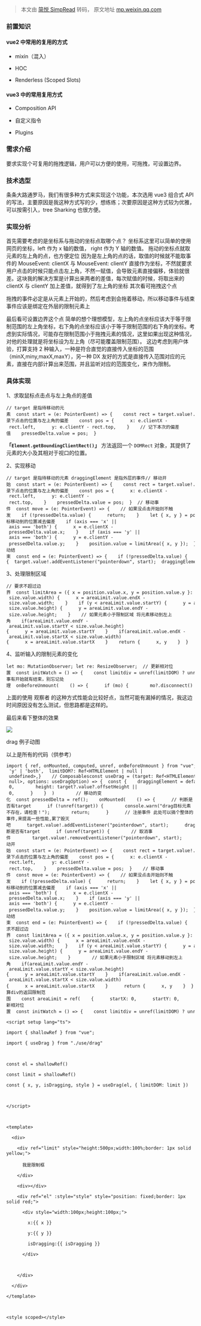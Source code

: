 > 本文由 [简悦 SimpRead](http://ksria.com/simpread/) 转码， 原文地址 [mp.weixin.qq.com](https://mp.weixin.qq.com/s/vQwCAnQLmuNVPhYKvUGObQ)

### 前置知识

#### vue2 中常用的复用的方式

*   mixin（混入）
    
*   HOC
    
*   Renderless (Scoped Slots)
    

#### vue3 中的常用复用方式

*   Composition API
    
*   自定义指令
    
*   Plugins
    

### 需求介绍

要求实现个可复用的拖拽逻辑，用户可以方便的使用，可拖拽，可设置边界。

### 技术选型

条条大路通罗马，我们有很多种方式来实现这个功能，本次选用 vue3 组合式 API 的写法，主要原因是我这种方式写的少，想练练；次要原因是这种方式较为优雅，可以按需引入，tree Sharking 也很方便。

### 实现分析

首先需要考虑的是坐标系与拖动的坐标点取哪个点？ 坐标系这里可以简单的使用网页的坐标，left 作为 x 轴的数值， right 作为 Y 轴的数值。 拖动的坐标点就取元素的左上角的点，也方便定位 因为是左上角的点的话，取值的时候就不能取事件的 MouseEvent: clientX 与 MouseEvent: clientY 直接作为坐标，不然就要求用户点击的时候只能点击左上角，不然一赋值，会导致元素直接偏移，体验就很差。这块我的解决方案是计算出来两者的差值，每次赋值的时候，将取出来的 clientX 与 clientY 加上差值，就得到了左上角的坐标 其次看可拖拽这个点

拖拽的事件必定是从元素上开始的，然后考虑到会拖着移动，所以移动事件与结束事件应该是绑定在外层的限制元素上

最后看可设置边界这个点 简单的想个理想模型，左上角的点坐标应该大于等于限制范围的左上角坐标，右下角的点坐标应该小于等于限制范围的右下角的坐标。考虑到实际情况，可能存在限制范围小于拖拽元素的情况，这里如果出现这种情况，对他的处理就是将坐标设为左上角（尽可能覆盖限制范围）。 这边考虑到用户体验，打算支持 2 种输入，一种是符合直觉的直接传入坐标的范围（minX,miny,maxX,maxY），另一种 DX 友好的方式是直接传入范围对应的元素，直接在内部计算出来范围，并且监听对应的范围变化，来作为限制。

### 具体实现

1、求取鼠标点击点与左上角点的差值

```
// target 是指待移动的元素  const start = (e: PointerEvent) => {    const rect = target.value!.getBoundingClientRect();    // 记录下点击的位置与左上角的偏差    const pos = {      x: e.clientX - rect.left,      y: e.clientY - rect.top,    }    // 记下本次的偏差值    pressedDelta.value = pos;  }
```

**「`Element.getBoundingClientRect()`」** 方法返回一个 `DOMRect` 对象，其提供了元素的大小及其相对于视口的位置。

2、实现移动

```
// target 是指待移动的元素 draggingElement 是指外层的事件// 移动开始  const start = (e: PointerEvent) => {    const rect = target.value!.getBoundingClientRect();    // 记录下点击的位置与左上角的偏差    const pos = {      x: e.clientX - rect.left,      y: e.clientY - rect.top,    }    pressedDelta.value = pos;  }  // 移动事件  const move = (e: PointerEvent) => {    // 如果没点击开始则不触发    if (!pressedDelta.value) {      return;    }    let { x, y } = position.value;    // 鼠标移动到的位置减去偏差    if (axis === 'x' || axis === 'both') {      x = e.clientX - pressedDelta.value.x;    }    if (axis === 'y' || axis === 'both') {      y = e.clientY - pressedDelta.value.y;    }    position.value = limitArea({ x, y });  }  // 移动结束  const end = (e: PointerEvent) => {    if (!pressedDelta.value) {      return    }    pressedDelta.value = undefined;  }onMounted( ()=>{  target.value!.addEventListener("pointerdown", start);  draggingElement!.addEventListener("pointermove", move);  draggingElement!.addEventListener("pointerup", end); })
```

3、处理限制区域

```
// 要求不超过边界  const limitArea = ({ x = position.value.x, y = position.value.y }: { x: number, y: number } = position.value) => {    if (x < areaLimit.value.startX) {      x = areaLimit.value.startX;    }    if (x > areaLimit.value.endX - size.value.width) {      x = areaLimit.value.endX - size.value.width;    }    if (y < areaLimit.value.startY) {      y = areaLimit.value.startY;    }    if (y > areaLimit.value.endY - size.value.height) {      y = areaLimit.value.endY - size.value.height;    }    // 如果元素小于限制区域 将元素移动到左上角    if(areaLimit.value.endY - areaLimit.value.startY < size.value.height){      y = areaLimit.value.startY    }    if(areaLimit.value.endX - areaLimit.value.startX < size.value.width){      x = areaLimit.value.startX    }    return {      x, y    }  }
```

4、监听输入的限制元素的变化

```
let mo: MutationObserver; let re: ResizeObserver;  // 更新相对位置  const initWatch = () => {    const limitdiv = unref(limitDOM) ? unref(limitDOM) : document.getElementById("app")    const callback = () => {      const { left, right, top, bottom } = limitdiv!.getBoundingClientRect()      areaLimit.value = {        startX: left,        startY: top,        endX: right,        endY: bottom,      }      position.value = limitArea();    };    if (limitdiv) {      mo = new MutationObserver(callback);      mo.observe(limitdiv, {        attributes: true,      });      re = new ResizeObserver(callback)      re.observe(limitdiv)      callback();    }  }  onMounted(    () => {      initWatch()    }  )// 凡事有开始就有结束，别忘记处理  onBeforeUnmount(    () => {      if (mo) {        mo?.disconnect()      }      if (re) {        re?.disconnect()      }    }  )
```

上面的使用 观察者 的这种方式性能会比较好点，当然可能有漏掉的情况，我这边时间原因没有怎么测试，但思路都是这样的。

最后来看下整体的效果                         

![](https://mmbiz.qpic.cn/mmbiz_gif/eMDAiasn5EQIB4iazkT8OiamT0bjGuqMo3HjYFJ6hnkxexWNytibZZW0hZuev46FvucHBSp4r9ghM1nvia2tm2tk2oA/640?wx_fmt=gif)

drag 例子动图

以上是所有的代码（供参考）

```
import { ref, onMounted, computed, unref, onBeforeUnmount } from "vue";import type { Ref } from "vue";  export const defaultWindow = /*#__PURE__*/ window;      interface useDragOption {  draggingElement?: any,  draggingHandle?: any,  initialValue?: any,  axis?: 'x' | 'y' | 'both',  limitDOM?: Ref<HTMLElement | null | undefined>,}    // Composablesconst useDrag = (target: Ref<HTMLElement | null>, options: useDragOption) => {  const {    draggingElement = defaultWindow,    draggingHandle = target,    initialValue,    axis = 'both',    limitDOM,  } = options;    const position = ref(    initialValue ?? { x: 0, y: 0 },  )    const size = computed(    () => {      return {        width: target?.value?.offsetWidth || 0,        height: target?.value?.offsetHeight || 0,      }    }  )        // 移动的变化  const pressedDelta = ref();    onMounted(    () => {      // 判断是否有target      if (!unref(target)) {        console.warn("drag目标元素不存在，请检查！");        return;      }      // 注册事件 此处可以搞个整体的事件,来提高一些性能,累了毁灭吧      target.value!.addEventListener("pointerdown", start);      draggingElement!.addEventListener("pointermove", move);      draggingElement!.addEventListener("pointerup", end);      }  )    onBeforeUnmount(    () => {      // 判断是否有target      if (unref(target)) {        // 取消事件        target.value!.removeEventListener("pointerdown", start);        draggingElement!.removeEventListener("pointermove", move);        draggingElement!.removeEventListener("pointerup", end);      }    }  )      // 移动开始  const start = (e: PointerEvent) => {    const rect = target.value!.getBoundingClientRect();    // 记录下点击的位置与左上角的偏差    const pos = {      x: e.clientX - rect.left,      y: e.clientY - rect.top,    }    pressedDelta.value = pos;  }    // 移动事件  const move = (e: PointerEvent) => {    // 如果没点击开始则不触发    if (!pressedDelta.value) {      return;    }    let { x, y } = position.value;    // 鼠标移动到的位置减去偏差    if (axis === 'x' || axis === 'both') {      x = e.clientX - pressedDelta.value.x;    }    if (axis === 'y' || axis === 'both') {      y = e.clientY - pressedDelta.value.y;    }    position.value = limitArea({ x, y });  }    // 移动结束  const end = (e: PointerEvent) => {    if (!pressedDelta.value) {      return    }    pressedDelta.value = undefined;  }    // 要求不超过边界  const limitArea = ({ x = position.value.x, y = position.value.y }: { x: number, y: number } = position.value) => {    if (x < areaLimit.value.startX) {      x = areaLimit.value.startX;    }    if (x > areaLimit.value.endX - size.value.width) {      x = areaLimit.value.endX - size.value.width;    }    if (y < areaLimit.value.startY) {      y = areaLimit.value.startY;    }    if (y > areaLimit.value.endY - size.value.height) {      y = areaLimit.value.endY - size.value.height;    }        // 如果元素小于限制区域 将元素移动到左上角    if(areaLimit.value.endY - areaLimit.value.startY < size.value.height){      y = areaLimit.value.startY    }    if(areaLimit.value.endX - areaLimit.value.startX < size.value.width){      x = areaLimit.value.startX    }      return {      x, y    }  }        // 计算div的返回限制范围    const areaLimit = ref(    {      startX: 0,      startY: 0,      endX: 500,      endY: 500,    }  )  let mo: MutationObserver;  let re: ResizeObserver;  // 更新相对位置  const initWatch = () => {    const limitdiv = unref(limitDOM) ? unref(limitDOM) : document.getElementById("app")    const callback = () => {      const { left, right, top, bottom } = limitdiv!.getBoundingClientRect()      areaLimit.value = {        startX: left,        startY: top,        endX: right,        endY: bottom,      }      position.value = limitArea();    };    if (limitdiv) {      mo = new MutationObserver(callback);      mo.observe(limitdiv, {        attributes: true,      });      re = new ResizeObserver(callback)      re.observe(limitdiv)      callback();    }        }  onMounted(    () => {      initWatch()    }  )  onBeforeUnmount(    () => {      if (mo) {        mo?.disconnect()      }      if (re) {        re?.disconnect()      }    }  )        return {    draggingHandle,    x: computed(() => position.value.x),    y: computed(() => position.value.y),    position,    isDragging: computed(() => !!pressedDelta.value),    style: computed(      () => `left:${position.value.x}px;top:${position.value.y}px;`,    )  }}export { useDrag }
```

```
<script setup lang="ts">

import { shallowRef } from "vue";

import { useDrag } from "./use/drag"

  

const el = shallowRef()

const limit = shallowRef()

const { x, y, isDragging, style } = useDrag(el, { limitDOM: limit })

  

</script>

  

<template>

  <div>

    <div ref="limit" style="height:500px;width:100%;border: 1px solid yellow;">

      我是限制框

    </div>

    <div></div>

    <div ref="el" :style="style" style="position: fixed;border: 1px solid red;">

      <div style="width:100px;height:100px;">

        x:{{ x }}

        y:{{ y }}

        isDragging:{{ isDragging }}

      </div>

  

    </div>

  </div>

</template>

  

<style scoped></style>
```